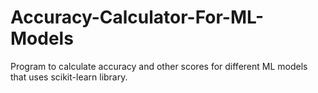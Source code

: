 # Accuracy-Calculator-For-ML-Models
 Program to calculate accuracy and other scores for different ML models that uses scikit-learn library.
